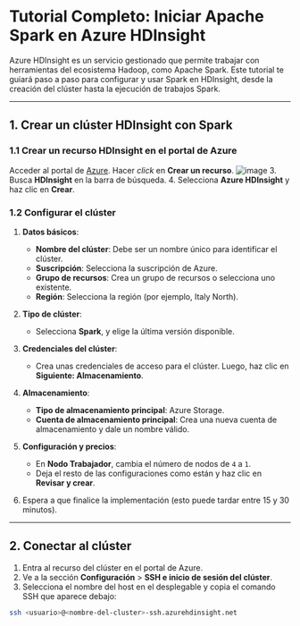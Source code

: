 # Tutorial Completo: Iniciar Apache Spark en Azure HDInsight

Azure HDInsight es un servicio gestionado que permite trabajar con herramientas del ecosistema Hadoop, como Apache Spark. Este tutorial te guiará paso a paso para configurar y usar Spark en HDInsight, desde la creación del clúster hasta la ejecución de trabajos Spark.

---

## 1. Crear un clúster HDInsight con Spark

### 1.1 Crear un recurso HDInsight en el portal de Azure
Acceder al portal de [Azure](https://portal.azure.com).
Hacer _click_ en **Crear un recurso**.
![image](https://github.com/user-attachments/assets/ccb1ae51-fd57-434a-b73a-7a59d89bd6fb)
3. Busca **HDInsight** en la barra de búsqueda.
4. Selecciona **Azure HDInsight** y haz clic en **Crear**.

### 1.2 Configurar el clúster
1. **Datos básicos**:
   - **Nombre del clúster**: Debe ser un nombre único para identificar el clúster.
   - **Suscripción**: Selecciona la suscripción de Azure.
   - **Grupo de recursos**: Crea un grupo de recursos o selecciona uno existente.
   - **Región**: Selecciona la región (por ejemplo, Italy North).

2. **Tipo de clúster**:
   - Selecciona **Spark**, y elige la última versión disponible.

3. **Credenciales del clúster**:
   - Crea unas credenciales de acceso para el clúster. Luego, haz clic en **Siguiente: Almacenamiento**.

4. **Almacenamiento**:
   - **Tipo de almacenamiento principal**: Azure Storage.
   - **Cuenta de almacenamiento principal**: Crea una nueva cuenta de almacenamiento y dale un nombre válido.

5. **Configuración y precios**:
   - En **Nodo Trabajador**, cambia el número de nodos de `4` a `1`.
   - Deja el resto de las configuraciones como están y haz clic en **Revisar y crear**.

6. Espera a que finalice la implementación (esto puede tardar entre 15 y 30 minutos).

---

## 2. Conectar al clúster

1. Entra al recurso del clúster en el portal de Azure.
2. Ve a la sección **Configuración** > **SSH e inicio de sesión del clúster**.
3. Selecciona el nombre del host en el desplegable y copia el comando SSH que aparece debajo:
```bash
ssh <usuario>@<nombre-del-cluster>-ssh.azurehdinsight.net
```
